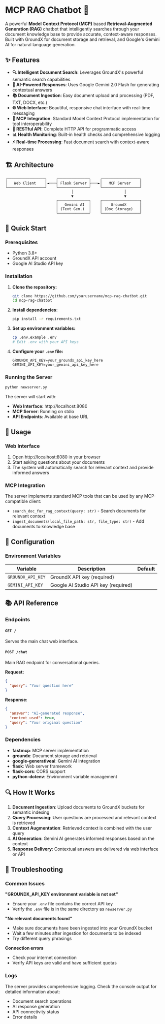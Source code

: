 # MCP RAG Chatbot 🤖

A powerful **Model Context Protocol (MCP)** based **Retrieval-Augmented Generation (RAG)** chatbot that intelligently searches through your document knowledge base to provide accurate, context-aware responses. Built with GroundX for document storage and retrieval, and Google's Gemini AI for natural language generation.

## ✨ Features

- **🔍 Intelligent Document Search**: Leverages GroundX's powerful semantic search capabilities
- **🤖 AI-Powered Responses**: Uses Google Gemini 2.0 Flash for generating contextual answers
- **📚 Document Ingestion**: Easy document upload and processing (PDF, TXT, DOCX, etc.)
- **🌐 Web Interface**: Beautiful, responsive chat interface with real-time messaging
- **🔌 MCP Integration**: Standard Model Context Protocol implementation for tool interoperability
- **🚀 RESTful API**: Complete HTTP API for programmatic access
- **📊 Health Monitoring**: Built-in health checks and comprehensive logging
- **⚡ Real-time Processing**: Fast document search with context-aware responses

## 🏗️ Architecture

```
┌─────────────────┐    ┌──────────────┐    ┌─────────────────┐
│   Web Client    │◄───┤ Flask Server ├───►│   MCP Server    │
└─────────────────┘    └──────────────┘    └─────────────────┘
                              │                       │
                              ▼                       ▼
                       ┌──────────────┐    ┌─────────────────┐
                       │   Gemini AI  │    │    GroundX      │
                       │ (Text Gen.)  │    │ (Doc Storage)   │
                       └──────────────┘    └─────────────────┘
```

## 🚀 Quick Start

### Prerequisites

- Python 3.8+
- GroundX API account
- Google AI Studio API key

### Installation

1. **Clone the repository:**
   ```bash
   git clone https://github.com/yourusername/mcp-rag-chatbot.git
   cd mcp-rag-chatbot
   ```

2. **Install dependencies:**
   ```bash
   pip install -r requirements.txt
   ```

3. **Set up environment variables:**
   ```bash
   cp .env.example .env
   # Edit .env with your API keys
   ```

4. **Configure your `.env` file:**
   ```env
   GROUNDX_API_KEY=your_groundx_api_key_here
   GEMINI_API_KEY=your_gemini_api_key_here
   ```

### Running the Server

```bash
python newserver.py
```

The server will start with:
- **Web Interface**: http://localhost:8080
- **MCP Server**: Running on stdio
- **API Endpoints**: Available at base URL

## 📖 Usage

### Web Interface

1. Open http://localhost:8080 in your browser
2. Start asking questions about your documents
3. The system will automatically search for relevant context and provide informed answers


### MCP Integration

The server implements standard MCP tools that can be used by any MCP-compatible client:

- `search_doc_for_rag_context(query: str)` - Search documents for relevant context
- `ingest_documents(local_file_path: str, file_type: str)` - Add documents to knowledge base

## 🔧 Configuration

### Environment Variables

| Variable | Description | Default |
|----------|-------------|---------|
| `GROUNDX_API_KEY` | GroundX API key (required) |
| `GEMINI_API_KEY` | Google AI Studio API key (required) |


## 📚 API Reference

### Endpoints

#### `GET /`
Serves the main chat web interface.

#### `POST /chat`
Main RAG endpoint for conversational queries.

**Request:**
```json
{
  "query": "Your question here"
}
```

**Response:**
```json
{
  "answer": "AI-generated response",
  "context_used": true,
  "query": "Your original question"
}
```

### Dependencies

- **fastmcp**: MCP server implementation
- **groundx**: Document storage and retrieval
- **google-generativeai**: Gemini AI integration
- **flask**: Web server framework
- **flask-cors**: CORS support
- **python-dotenv**: Environment variable management


## 🔍 How It Works

1. **Document Ingestion**: Upload documents to GroundX buckets for semantic indexing
2. **Query Processing**: User questions are processed and relevant context is retrieved
3. **Context Augmentation**: Retrieved context is combined with the user query
4. **AI Generation**: Gemini AI generates informed responses based on the context
5. **Response Delivery**: Contextual answers are delivered via web interface or API

## 🚨 Troubleshooting

### Common Issues

**"GROUNDX_API_KEY environment variable is not set"**
- Ensure your `.env` file contains the correct API key
- Verify the `.env` file is in the same directory as `newserver.py`

**"No relevant documents found"**
- Make sure documents have been ingested into your GroundX bucket
- Wait a few minutes after ingestion for documents to be indexed
- Try different query phrasings

**Connection errors**
- Check your internet connection
- Verify API keys are valid and have sufficient quotas

### Logs

The server provides comprehensive logging. Check the console output for detailed information about:
- Document search operations
- AI response generation
- API connectivity status
- Error details
